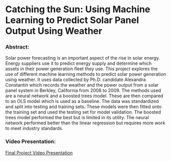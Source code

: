 # Catching the Sun: Using Machine Learning to Predict Solar Panel Output Using Weather

### Abstract:
Solar power forecasting is an important aspect of the rise in solar energy. Energy suppliers use it to predict energy supply and determine which assets in their power generation fleet they use. This project explores the use of different machine learning methods to predict solar power generation using weather. It uses data collected by Ph.D. candidate Alexandra Constantin which records the weather and the power output from a solar panel system in Berkley, California from 2008 to 2009. The methods used are a neural network and a boosted trees model. These are then compared to an OLS model which is used as a baseline. The data was standardized and split into testing and training sets. These models were then fitted onto the training set and used the testing set for model validation. The boosted trees model performed the best but is limited in its utility. The neural network performed better than the linear regression but requires more work to meet industry standards. 

### Video Presentation:
 [Final Project Video Presentation](https://www.youtube.com/watch?v=sLCvWhDHa5w) 
